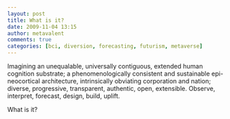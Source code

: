```yaml
---
layout: post
title: What is it?
date: 2009-11-04 13:15
author: metavalent
comments: true
categories: [bci, diversion, forecasting, futurism, metaverse]
---
```

Imagining an unequalable, universally contiguous, extended human cognition substrate; a phenomenologically consistent and sustainable epi-neocortical architecture, intrinsically obviating corporation and nation; diverse, progressive, transparent, authentic, open, extensible. Observe, interpret, forecast, design, build, uplift. 

What is it?
